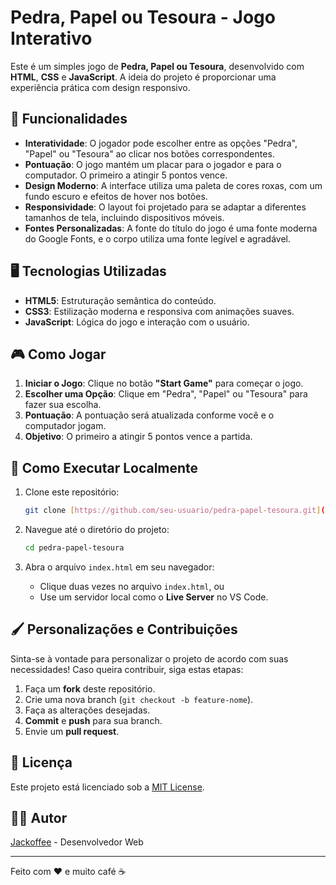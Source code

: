 # Pedra, Papel ou Tesoura - Jogo Interativo

Este é um simples jogo de **Pedra, Papel ou Tesoura**, desenvolvido com **HTML**, **CSS** e **JavaScript**. A ideia do projeto é proporcionar uma experiência prática com design responsivo.

## 🚀 Funcionalidades

- **Interatividade**: O jogador pode escolher entre as opções "Pedra", "Papel" ou "Tesoura" ao clicar nos botões correspondentes.
- **Pontuação**: O jogo mantém um placar para o jogador e para o computador. O primeiro a atingir 5 pontos vence.
- **Design Moderno**: A interface utiliza uma paleta de cores roxas, com um fundo escuro e efeitos de hover nos botões.
- **Responsividade**: O layout foi projetado para se adaptar a diferentes tamanhos de tela, incluindo dispositivos móveis.
- **Fontes Personalizadas**: A fonte do título do jogo é uma fonte moderna do Google Fonts, e o corpo utiliza uma fonte legível e agradável.

## 🖥️ Tecnologias Utilizadas

- **HTML5**: Estruturação semântica do conteúdo.
- **CSS3**: Estilização moderna e responsiva com animações suaves.
- **JavaScript**: Lógica do jogo e interação com o usuário.

## 🎮 Como Jogar

1. **Iniciar o Jogo**: Clique no botão **"Start Game"** para começar o jogo.
2. **Escolher uma Opção**: Clique em "Pedra", "Papel" ou "Tesoura" para fazer sua escolha.
3. **Pontuação**: A pontuação será atualizada conforme você e o computador jogam.
4. **Objetivo**: O primeiro a atingir 5 pontos vence a partida.

## 🔧 Como Executar Localmente

1. Clone este repositório:
    ```bash
    git clone [https://github.com/seu-usuario/pedra-papel-tesoura.git](https://github.com/jackoffee/Pedra-Papel-ou-Tesoura.git)
    ```

2. Navegue até o diretório do projeto:
    ```bash
    cd pedra-papel-tesoura
    ```

3. Abra o arquivo `index.html` em seu navegador:
    - Clique duas vezes no arquivo `index.html`, ou
    - Use um servidor local como o **Live Server** no VS Code.

## 🖌️ Personalizações e Contribuições

Sinta-se à vontade para personalizar o projeto de acordo com suas necessidades! Caso queira contribuir, siga estas etapas:

1. Faça um **fork** deste repositório.
2. Crie uma nova branch (`git checkout -b feature-nome`).
3. Faça as alterações desejadas.
4. **Commit** e **push** para sua branch.
5. Envie um **pull request**.

## 📜 Licença

Este projeto está licenciado sob a [MIT License](LICENSE).

## 👨‍💻 Autor

[Jackoffee](https://github.com/jckff) - Desenvolvedor Web

---

Feito com ❤️ e muito café ☕️
